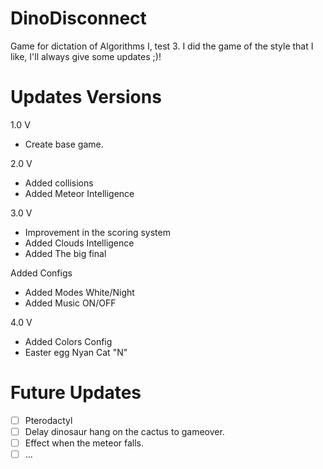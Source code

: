 # DinoDisconnect
Game for dictation of Algorithms I, test 3.  I did the game of the style that I like, I'll always give some updates ;)!

# Updates Versions
1.0 V
  * Create base game.

2.0 V
  * Added collisions
  * Added Meteor Intelligence

3.0 V
  * Improvement in the scoring system
  * Added Clouds Intelligence
  * Added The big final
  
  Added Configs
  * Added Modes White/Night
  * Added Music ON/OFF

4.0 V
  * Added Colors Config
  * Easter egg Nyan Cat "N"

  
# Future Updates
- [ ] Pterodactyl
- [ ] Delay dinosaur hang on the cactus to gameover.
- [ ] Effect when the meteor falls.
- [ ] ...
